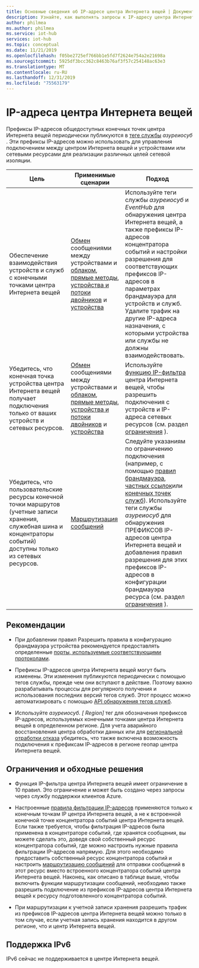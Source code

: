 ```yaml
---
title: Основные сведения об IP-адресе центра Интернета вещей | Документация Майкрософт
description: Узнайте, как выполнять запросы к IP-адресу центра Интернета вещей и его свойствам. IP-адрес центра Интернета вещей может изменяться в определенных сценариях, таких как аварийное восстановление или региональная отработка отказа.
author: philmea
ms.author: philmea
ms.service: iot-hub
services: iot-hub
ms.topic: conceptual
ms.date: 11/21/2019
ms.openlocfilehash: f05be2725ef766bb1e5fd7f2624e754a2e21698a
ms.sourcegitcommit: 5925df3bcc362c8463b76af3f57c254148ac63e3
ms.translationtype: MT
ms.contentlocale: ru-RU
ms.lasthandoff: 12/31/2019
ms.locfileid: "75563179"
---
```

# <a name="iot-hub-ip-addresses"></a>IP-адреса центра Интернета вещей

Префиксы IP-адресов общедоступных конечных точек центра Интернета вещей периодически публикуются в [теге службы](../virtual-network/service-tags-overview.md) _азуреиосуб_ . Эти префиксы IP-адресов можно использовать для управления подключением между центром Интернета вещей и устройствами или сетевыми ресурсами для реализации различных целей сетевой изоляции.

| Цель | Применимые сценарии | Подход |
|------|-----------|----------|
| Обеспечение взаимодействия устройств и служб с конечными точками центра Интернета вещей | [Обмен](./iot-hub-devguide-messages-c2d.md) сообщениями между устройствами и [облаком](./iot-hub-devguide-messaging.md), [прямые методы](./iot-hub-devguide-direct-methods.md), [устройства и потоки двойников](./iot-hub-devguide-device-twins.md) и [устройства](./iot-hub-device-streams-overview.md) | Используйте теги службы _азуреиосуб_ и _EventHub_ для обнаружения центра Интернета вещей, а также префиксы IP-адресов концентратора событий и настройки разрешения для соответствующих префиксов IP-адресов в параметрах брандмауэра для устройств и служб. Удалите трафик на другие IP-адреса назначения, с которыми устройства или службы не должны взаимодействовать. |
| Убедитесь, что конечная точка устройства центра Интернета вещей получает подключения только от ваших устройств и сетевых ресурсов. | [Обмен](./iot-hub-devguide-messages-c2d.md) сообщениями между устройствами и [облаком](./iot-hub-devguide-messaging.md), [прямые методы](./iot-hub-devguide-direct-methods.md), [устройства и потоки двойников](./iot-hub-devguide-device-twins.md) и [устройства](./iot-hub-device-streams-overview.md) | Используйте [функцию IP-фильтра](iot-hub-ip-filtering.md) центра Интернета вещей, чтобы разрешить подключения с устройств и IP-адреса сетевых ресурсов (см. раздел [ограничения](#limitations-and-workarounds) ). | 
| Убедитесь, что пользовательские ресурсы конечной точки маршрутов (учетные записи хранения, служебная шина и концентраторы событий) доступны только из сетевых ресурсов. | [Маршрутизация сообщений](./iot-hub-devguide-messages-d2c.md) | Следуйте указаниям по ограничению подключения (например, с помощью [правил брандмауэра](../storage/common/storage-network-security.md), [частных ссылок](../private-link/private-endpoint-overview.md)или [конечных точек служб](../virtual-network/virtual-network-service-endpoints-overview.md)). Используйте теги службы _азуреиосуб_ для обнаружения ПРЕФИКСОВ IP-адресов центра Интернета вещей и добавления правил разрешения для этих префиксов IP-адресов в конфигурации брандмауэра ресурса (см. раздел [ограничения](#limitations-and-workarounds) ). |



## <a name="best-practices"></a>Рекомендации

* При добавлении правил Разрешить правила в конфигурацию брандмауэра устройства рекомендуется предоставлять определенные [порты, используемые соответствующими протоколами](./iot-hub-devguide-protocols.md#port-numbers).

* Префиксы IP-адресов центра Интернета вещей могут быть изменены. Эти изменения публикуются периодически с помощью тегов службы, прежде чем они вступают в действие. Поэтому важно разрабатывать процессы для регулярного получения и использования последних версий тегов служб. Этот процесс можно автоматизировать с помощью [API обнаружения тегов служб](../virtual-network/service-tags-overview.md#service-tags-on-premises).

* Используйте *азуреиосуб. [ Region]* тег для обозначения префиксов IP-адресов, используемых конечными точками центра Интернета вещей в определенном регионе. Для учета аварийного восстановления центра обработки данных или для [региональной отработки отказа](iot-hub-ha-dr.md) убедитесь, что также включена возможность подключения к префиксам IP-адресов в регионе геопар центра Интернета вещей.


## <a name="limitations-and-workarounds"></a>Ограничения и обходные решения

* Функция IP-фильтра центра Интернета вещей имеет ограничение в 10 правил. Это ограничение и может быть создано через запросы через службу поддержки клиентов Azure. 

* Настроенные [правила фильтрации IP-адресов](iot-hub-ip-filtering.md) применяются только к конечным точкам IP центра Интернета вещей, а не к встроенной конечной точке концентратора событий центра Интернета вещей. Если также требуется, чтобы фильтрация IP-адресов была применена в концентраторе событий, где хранятся сообщения, вы можете сделать это, доведя свой собственный ресурс концентратора событий, где можно настроить нужные правила фильтрации IP-адресов напрямую. Для этого необходимо предоставить собственный ресурс концентратора событий и настроить [маршрутизацию сообщений](./iot-hub-devguide-messages-d2c.md) для отправки сообщений в этот ресурс вместо встроенного концентратора событий центра Интернета вещей. Наконец, как описано в таблице выше, чтобы включить функции маршрутизации сообщений, необходимо также разрешить подключение из префиксов IP-адресов центра Интернета вещей к ресурсу подготовленного концентратора событий.

* При маршрутизации к учетной записи хранения разрешить трафик из префиксов IP-адресов центра Интернета вещей можно только в том случае, если учетная запись хранения находится в другом регионе, что и центр Интернета вещей.

## <a name="support-for-ipv6"></a>Поддержка IPv6 

IPv6 сейчас не поддерживается в центре Интернета вещей.
